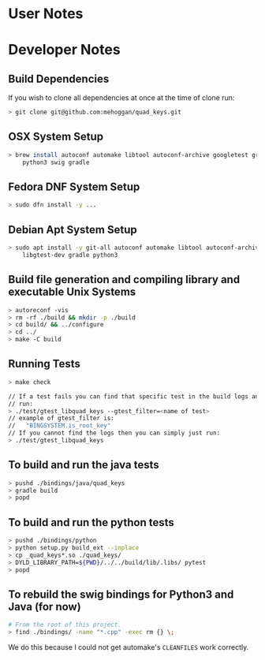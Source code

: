# User Notes

# Developer Notes

## Build Dependencies

If you wish to clone all dependencies at once at the time of clone run:

```sh
> git clone git@github.com:mehoggan/quad_keys.git
```

## OSX System Setup

```sh
> brew install autoconf automake libtool autoconf-archive googletest gradle \
    python3 swig gradle
```

## Fedora DNF System Setup

```sh
> sudo dfn install -y ...
```

## Debian Apt System Setup

```sh
> sudo apt install -y git-all autoconf automake libtool autoconf-archive \
    libgtest-dev gradle python3
```

## Build file generation and compiling library and executable Unix Systems

```sh
> autoreconf -vis
> rm -rf ./build && mkdir -p ./build
> cd build/ && ../configure
> cd ../
> make -C build
```

## Running Tests

```sh
> make check

// If a test fails you can find that specific test in the build logs and then
// run:
> ./test/gtest_libquad_keys --gtest_filter=<name of test>
// example of gtest_filter is:
//   "BINGSYSTEM.is_root_key"
// If you cannot find the logs then you can simply just run:
> ./test/gtest_libquad_keys
```

## To build and run the java tests

```sh
> pushd ./bindings/java/quad_keys
> gradle build
> popd
```

## To build and run the python tests

```sh
> pushd ./bindings/python
> python setup.py build_ext --inplace
> cp _quad_keys*.so ./quad_keys/
> DYLD_LIBRARY_PATH=${PWD}/../../build/lib/.libs/ pytest
> popd
```

## To rebuild the swig bindings for Python3 and Java (for now)

```sh
# From the root of this project.
> find ./bindings/ -name "*.cpp" -exec rm {} \;
```
We do this because I could not get automake's `CLEANFILES` work correctly.

